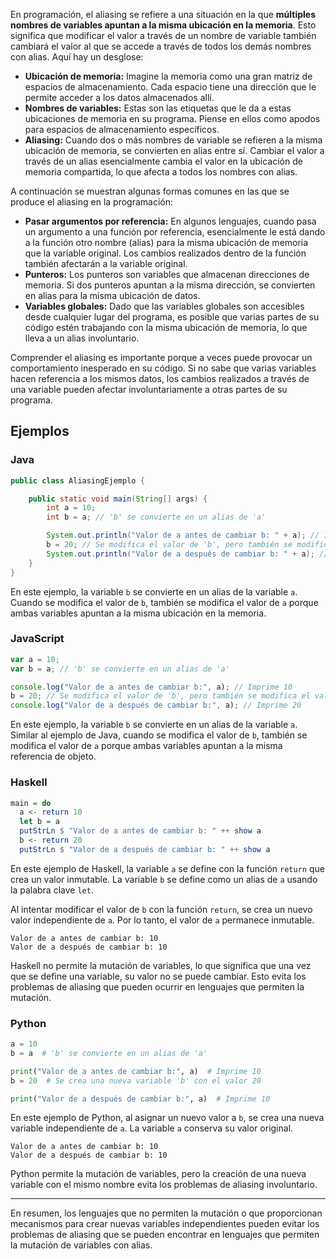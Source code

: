 En programación, el aliasing se refiere a una situación en la que **múltiples nombres de variables apuntan a la misma ubicación en la memoria**. Esto significa que modificar el valor a través de un nombre de variable también cambiará el valor al que se accede a través de todos los demás nombres con alias. Aquí hay un desglose:

- **Ubicación de memoria:** Imagine la memoria como una gran matriz de espacios de almacenamiento. Cada espacio tiene una dirección que le permite acceder a los datos almacenados allí.
- **Nombres de variables:** Estas son las etiquetas que le da a estas ubicaciones de memoria en su programa. Piense en ellos como apodos para espacios de almacenamiento específicos.
- **Aliasing:** Cuando dos o más nombres de variable se refieren a la misma ubicación de memoria, se convierten en alias entre sí. Cambiar el valor a través de un alias esencialmente cambia el valor en la ubicación de memoria compartida, lo que afecta a todos los nombres con alias.

A continuación se muestran algunas formas comunes en las que se produce el aliasing en la programación:

- **Pasar argumentos por referencia:** En algunos lenguajes, cuando pasa un argumento a una función por referencia, esencialmente le está dando a la función otro nombre (alias) para la misma ubicación de memoria que la variable original. Los cambios realizados dentro de la función también afectarán a la variable original.
- **Punteros:** Los punteros son variables que almacenan direcciones de memoria. Si dos punteros apuntan a la misma dirección, se convierten en alias para la misma ubicación de datos.
- **Variables globales:** Dado que las variables globales son accesibles desde cualquier lugar del programa, es posible que varias partes de su código estén trabajando con la misma ubicación de memoria, lo que lleva a un alias involuntario.

Comprender el aliasing es importante porque a veces puede provocar un comportamiento inesperado en su código. Si no sabe que varias variables hacen referencia a los mismos datos, los cambios realizados a través de una variable pueden afectar involuntariamente a otras partes de su programa.
## Ejemplos
### Java

```java
public class AliasingEjemplo {

    public static void main(String[] args) {
        int a = 10;
        int b = a; // 'b' se convierte en un alias de 'a'

        System.out.println("Valor de a antes de cambiar b: " + a); // Imprime 10
        b = 20; // Se modifica el valor de 'b', pero también se modifica el valor de 'a'
        System.out.println("Valor de a después de cambiar b: " + a); // Imprime 20
    }
}
```

En este ejemplo, la variable `b` se convierte en un alias de la variable `a`. Cuando se modifica el valor de `b`, también se modifica el valor de `a` porque ambas variables apuntan a la misma ubicación en la memoria.
### JavaScript 

```javascript
var a = 10;
var b = a; // 'b' se convierte en un alias de 'a'

console.log("Valor de a antes de cambiar b:", a); // Imprime 10
b = 20; // Se modifica el valor de 'b', pero también se modifica el valor de 'a'
console.log("Valor de a después de cambiar b:", a); // Imprime 20
```

En este ejemplo, la variable `b` se convierte en un alias de la variable `a`. Similar al ejemplo de Java, cuando se modifica el valor de `b`, también se modifica el valor de `a` porque ambas variables apuntan a la misma referencia de objeto.
### Haskell

```haskell
main = do
  a <- return 10
  let b = a
  putStrLn $ "Valor de a antes de cambiar b: " ++ show a
  b <- return 20
  putStrLn $ "Valor de a después de cambiar b: " ++ show a
```

En este ejemplo de Haskell, la variable `a` se define con la función `return` que crea un valor inmutable. La variable `b` se define como un alias de `a` usando la palabra clave `let`.

Al intentar modificar el valor de `b` con la función `return`, se crea un nuevo valor independiente de `a`. Por lo tanto, el valor de `a` permanece inmutable.

```
Valor de a antes de cambiar b: 10
Valor de a después de cambiar b: 10
```

Haskell no permite la mutación de variables, lo que significa que una vez que se define una variable, su valor no se puede cambiar. Esto evita los problemas de aliasing que pueden ocurrir en lenguajes que permiten la mutación.
### Python

```python
a = 10
b = a  # 'b' se convierte en un alias de 'a'

print("Valor de a antes de cambiar b:", a)  # Imprime 10
b = 20  # Se crea una nueva variable 'b' con el valor 20

print("Valor de a después de cambiar b:", a)  # Imprime 10
```

En este ejemplo de Python, al asignar un nuevo valor a `b`, se crea una nueva variable independiente de `a`. La variable `a` conserva su valor original.

```
Valor de a antes de cambiar b: 10
Valor de a después de cambiar b: 10
```

Python permite la mutación de variables, pero la creación de una nueva variable con el mismo nombre evita los problemas de aliasing involuntario.
____
En resumen, los lenguajes que no permiten la mutación o que proporcionan mecanismos para crear nuevas variables independientes pueden evitar los problemas de aliasing que se pueden encontrar en lenguajes que permiten la mutación de variables con alias.
